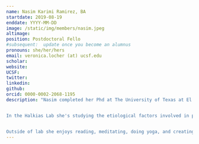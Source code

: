 ```yaml
---
name: Nasim Karimi Ramirez, BA
startdate: 2019-08-19
enddate: YYYY-MM-DD
image: /static/img/members/nasim.jpeg
altimage:
position: Postdoctoral Fello
#subsequent:  update once you become an alumnus
pronouns: she/her/hers
email: veronica.locher (at) ucsf.edu
scholar:
website:
UCSF:
twitter:
linkedin:
github:
orcid: 0000-0002-2068-1195
description: "Nasim completed her Phd at The University of Texas at El Paso where she studied extracellular vesicles (EVs) derived from Trypanosoma cruzi (T. cruzi), the causative agent of Chagas disease (ChD). She isolated and characterized T. cruzi EVs through proteomic, lipidomic, and immunoassays, and tested how EVs assist T. cruzi parasite in its pathogenesis in vitro. Through this work she  acquired experience with pathogens and their interaction with the immune system, immunoassays and advanced microscopy, as well as good experience in proteomics analysis, and biostatistics, and basic experience in spectral flow cytometry and mice handling.


In the Halkias Lab she's studying the etiological factors involved in preterm birth, with the focus on inflammatory immune response - particularly T cell activation - and its association with pregnancy complications and preterm birth.


Outside of lab she enjoys reading, meditating, doing yoga, and creating cooking recipes. She enjoys watching comedies and drama as well as following NEWS. She also loves traveling and hope this ongoing pandemic gets controlled so she can get to some overdue sightseeing."
---
```


